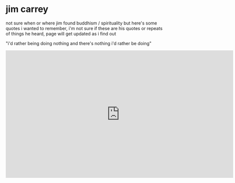 # jim carrey

not sure when or where jim found buddhism / spirituality but here's some quotes i wanted to remember, i'm not sure if these are his quotes or repeats of things he heard, page will get updated as i find out

"i'd rather being doing nothing and there's nothing i'd rather be doing"

<iframe width="726" height="408" src="https://www.youtube.com/embed/wTblbYqQQag" frameborder="0" allow="accelerometer; autoplay; encrypted-media; gyroscope; picture-in-picture" allowfullscreen></iframe>

